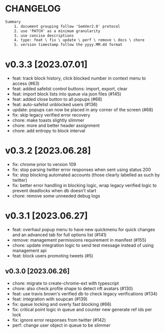 # CHANGELOG
```txt
Summary
	1. document grouping follow 'SemVer2.0' protocol
	2. use 'PATCH' as a minimum granularity
	3. use concise descriptions
	4. type: feat \ fix \ update \ perf \ remove \ docs \ chore
	5. version timestamp follow the yyyy.MM.dd format
```

# v0.3.3 [2023.07.01]
- feat: track block history, click blocked number in context menu to access (#63)
- feat: added safelist control buttons: import, export, clear
- feat: import block lists into queue via json files (#145)
- feat: added close button to all popups (#68)
- feat: auto-safelist unblocked users (#136)
- update: popups can now be placed in any corner of the screen (#68)
- fix: skip legacy verified error recovery
- chore: make toasts slightly slimmer
- chore: more and better header assignment
- chore: add entropy to block interval

# v0.3.2 [2023.06.28]
- fix: chrome prior to version 109
- fix: stop parsing twitter error responses when sent using status 200
- fix: stop blocking automated accounts (those clearly labelled as such by twitter)
- fix: better error handling in blocking logic, wrap legacy verified logic to prevent deadlocks when db doesn't start
- chore: remove some unneeded debug logs

# v0.3.1 [2023.06.27]
- feat: overhaul popup menu to have new quickmenu for quick changes and an advanced tab for full options list (#141)
- remove: management permissions requirement in manifest (#155)
- chore: update integration logic to send test message instead of using management api
- feat: block users promoting tweets (#5)

## v0.3.0 [2023.06.26]
- chore: migrate to create-chrome-ext with typescript
- chore: also check profile shape to detect nft avatars (#130)
- feat: use travis brown's verified db to check legacy verifications (#134)
- feat: integration with soupcan (#139)
- fix: queue locking and overly fast blocking (#66)
- fix: critical point logic in queue and counter new generate ref ids per lock
- fix: ignore error responses from twitter (#142)
- perf: change user object in queue to be slimmer
